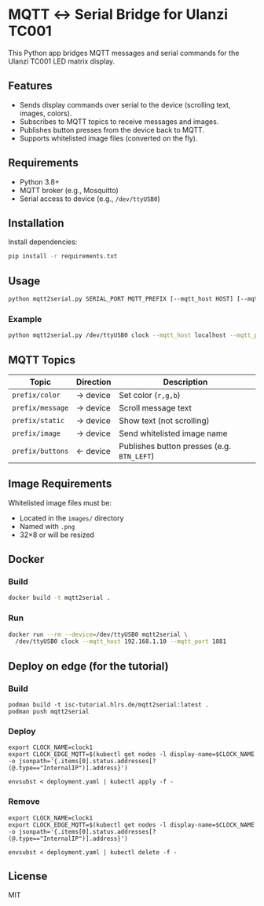# MQTT ↔ Serial Bridge for Ulanzi TC001

This Python app bridges MQTT messages and serial commands for the Ulanzi TC001 LED matrix display.

## Features

- Sends display commands over serial to the device (scrolling text, images, colors).
- Subscribes to MQTT topics to receive messages and images.
- Publishes button presses from the device back to MQTT.
- Supports whitelisted image files (converted on the fly).

## Requirements

- Python 3.8+
- MQTT broker (e.g., Mosquitto)
- Serial access to device (e.g., `/dev/ttyUSB0`)

## Installation

Install dependencies:

```bash
pip install -r requirements.txt
````

## Usage

```bash
python mqtt2serial.py SERIAL_PORT MQTT_PREFIX [--mqtt_host HOST] [--mqtt_port PORT]
```

### Example

```bash
python mqtt2serial.py /dev/ttyUSB0 clock --mqtt_host localhost --mqtt_port 1881
```

## MQTT Topics

| Topic            | Direction | Description                                |
| ---------------- | --------- | ------------------------------------------ |
| `prefix/color`   | → device  | Set color (`r,g,b`)                        |
| `prefix/message` | → device  | Scroll message text                        |
| `prefix/static`  | → device  | Show text (not scrolling)                  |
| `prefix/image`   | → device  | Send whitelisted image name                |
| `prefix/buttons` | ← device  | Publishes button presses (e.g. `BTN_LEFT`) |

## Image Requirements

Whitelisted image files must be:

* Located in the `images/` directory
* Named with `.png`
* 32×8 or will be resized

## Docker

### Build

```bash
docker build -t mqtt2serial .
```

### Run

```bash
docker run --rm --device=/dev/ttyUSB0 mqtt2serial \
  /dev/ttyUSB0 clock --mqtt_host 192.168.1.10 --mqtt_port 1881
```

## Deploy on edge (for the tutorial)

### Build

```
podman build -t isc-tutorial.hlrs.de/mqtt2serial:latest .
podman push mqtt2serial
```

### Deploy

```
export CLOCK_NAME=clock1
export CLOCK_EDGE_MQTT=$(kubectl get nodes -l display-name=$CLOCK_NAME -o jsonpath='{.items[0].status.addresses[?(@.type=="InternalIP")].address}')

envsubst < deployment.yaml | kubectl apply -f -
```
### Remove

```
export CLOCK_NAME=clock1
export CLOCK_EDGE_MQTT=$(kubectl get nodes -l display-name=$CLOCK_NAME -o jsonpath='{.items[0].status.addresses[?(@.type=="InternalIP")].address}')

envsubst < deployment.yaml | kubectl delete -f -
```


## License

MIT
